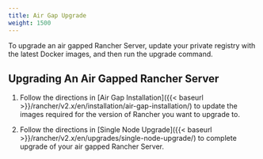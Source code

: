 ```yaml
---
title: Air Gap Upgrade
weight: 1500
---
```

To upgrade an air gapped Rancher Server, update your private registry with the latest Docker images, and then run the upgrade command.

## Upgrading An Air Gapped Rancher Server

1. Follow the directions in [Air Gap Installation]({{< baseurl >}}/rancher/v2.x/en/installation/air-gap-installation/) to update the images required for the version of Rancher you want to upgrade to.

2. Follow the directions in [Single Node Upgrade]({{< baseurl >}}/rancher/v2.x/en/upgrades/single-node-upgrade/) to complete upgrade of your air gapped Rancher Server.
